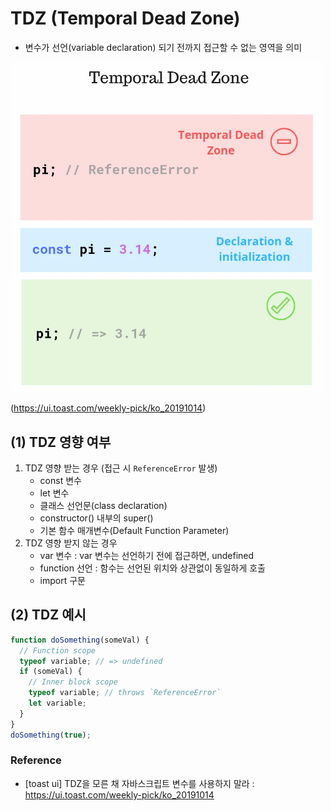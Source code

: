 # TDZ (Temporal Dead Zone)

- 변수가 선언(variable declaration) 되기 전까지 접근할 수 없는 영역을 의미

<img src="images/const-tdz.png" width="500">

(https://ui.toast.com/weekly-pick/ko_20191014)


## (1) TDZ 영향 여부

1. TDZ 영향 받는 경우 (접근 시 `ReferenceError` 발생)
   - const 변수
   - let 변수
   - 클래스 선언문(class declaration)
   - constructor() 내부의 super()
   - 기본 함수 매개변수(Default Function Parameter)
2. TDZ 영향 받지 않는 경우
   - var 변수 : var 변수는 선언하기 전에 접근하면, undefined
   - function 선언 : 함수는 선언된 위치와 상관없이 동일하게 호출
   - import 구문 


## (2) TDZ 예시


```javascript
function doSomething(someVal) {
  // Function scope
  typeof variable; // => undefined
  if (someVal) {
    // Inner block scope
    typeof variable; // throws `ReferenceError`
    let variable;
  }
}
doSomething(true);
```

### Reference

- [toast ui] TDZ을 모른 채 자바스크립트 변수를 사용하지 말라 : https://ui.toast.com/weekly-pick/ko_20191014
